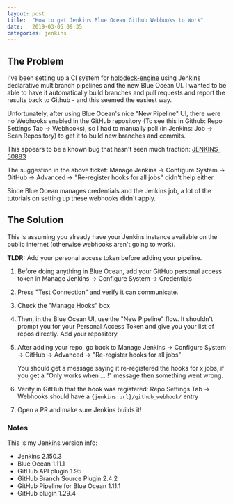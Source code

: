 ```yaml
---
layout: post
title:  "How to get Jenkins Blue Ocean Github Webhooks to Work"
date:   2019-03-05 09:35
categories: jenkins
---
```


## The Problem
I've been setting up a CI system for [holodeck-engine](https://github.com/BYU-PCCL/holodeck-engine) using Jenkins declarative multibranch pipelines and the new Blue Ocean UI. I wanted to be able to have it automatically build branches and pull requests and report the results back to Github - and this seemed the easiest way.

Unfortunately, after using Blue Ocean's nice "New Pipeline" UI, there were no Webhooks enabled in the GitHub repository (To see this in Github: Repo Settings Tab -> Webhooks), so I had to manually poll (in Jenkins: Job -> Scan Repository) to get it to build new branches and commits.

This appears to be a known bug that hasn't seen much traction: [JENKINS-50883](https://issues.jenkins-ci.org/browse/JENKINS-50883)

The suggestion in the above ticket: Manage Jenkins -> Configure System -> GitHub -> Advanced -> "Re-register hooks for all jobs" didn't help either.

Since Blue Ocean manages credentials and the Jenkins job, a lot of the tutorials on setting up these webhooks didn't apply. 

## The Solution
This is assuming you already have your Jenkins instance available on the public internet (otherwise webhooks aren't going to work).

**TLDR:** Add your personal access token before adding your pipeline.

1. Before doing anything in Blue Ocean, add your GitHub personal access token in Manage Jenkins -> Configure System -> Credentials
2. Press "Test Connection" and verify it can communicate.
3. Check the "Manage Hooks" box
4. Then, in the Blue Ocean UI, use the "New Pipeline" flow. It shouldn't prompt you for your Personal Access Token and give you your list of repos directly. Add your repository
5. After adding your repo, go back to Manage Jenkins -> Configure System -> GitHub -> Advanced -> "Re-register hooks for all jobs" 

   You should get a message saying it re-registered the hooks for x jobs, if you get a "Only works when ... !" message then something went wrong.
6. Verify in GitHub that the hook was registered: Repo Settings Tab -> Webhooks should have a `{jenkins url}/github_webhook/` entry
7. Open a PR and make sure Jenkins builds it!

### Notes
This is my Jenkins version info:
- Jenkins 2.150.3
- Blue Ocean 1.11.1
- GitHub API plugin 1.95
- GitHub Branch Source Plugin 2.4.2
- GitHub Pipeline for Blue Ocean 1.11.1
- GitHub plugin 1.29.4